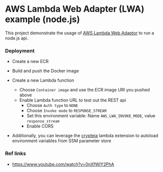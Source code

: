# AWS Lambda Web Adapter (LWA) example (node.js)

This project demonstrate the usage of [AWS Lambda Web Adaptor](https://github.com/awslabs/aws-lambda-web-adapter)
to run a node.js api.

### Deployment

* Create a new ECR
* Build and push the Docker image
* Create a new Lambda function
    * Choose `Container image` and use the ECR image URI you pushed above
    * Enable Lambda function URL to test out the REST api
        - Choose `Auth type` to `NONE`
        - Choose `Invoke mode` to `RESPONSE_STREAM`
        - Set this environment variable: Name `AWS_LWA_INVOKE_MODE`, value `response_stream`
        - Enable CORS

* Additionally, you can leverage the [crypteia](https://github.com/rails-lambda/crypteia) lambda extension to autoload
  environment variables from SSM parameter store

### Ref links

* https://www.youtube.com/watch?v=0nXfWIY2PhA
